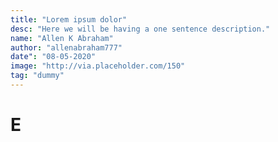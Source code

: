 ```yaml
---
title: "Lorem ipsum dolor"
desc: "Here we will be having a one sentence description."
name: "Allen K Abraham"
author: "allenabraham777"
date": "08-05-2020"
image: "http://via.placeholder.com/150"
tag: "dummy"
---
```


# E
